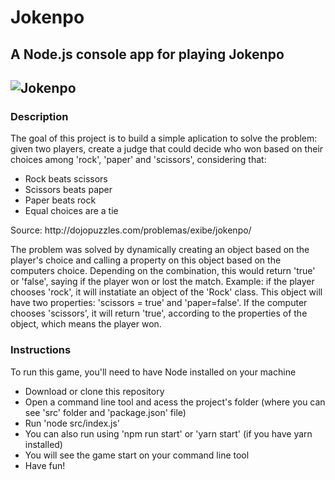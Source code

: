 <h1>Jokenpo</h1>
<h2>A Node.js console app for playing Jokenpo<h2/>
<img src="https://meiobit.com/uploads_legacy/jokenpo.gif" alt="Jokenpo" />

<h3>Description</h3>
<p>The goal of this project is to build a simple aplication to solve the problem: 
given two players, create a judge that could decide who won based on their choices among 'rock', 'paper' and 'scissors', considering that:</p>
<ul>
  <li>Rock beats scissors</li>
  <li>Scissors beats paper</li>
  <li>Paper beats rock</li>
  <li>Equal choices are a tie</li>
</ul>
<p>Source: http://dojopuzzles.com/problemas/exibe/jokenpo/ </p>
<p>The problem was solved by dynamically creating an object based on the player's choice and calling a property on this object based on the computers choice. 
Depending on the combination, this would return 'true' or 'false', saying if the player won or lost the match. 
Example: if the player chooses 'rock', it will instatiate an object of the 'Rock' class. This object will have two properties: 'scissors = true' and 'paper=false'.
If the computer chooses 'scissors', it will return 'true', according to the properties of the object, which means the player won.

<h3>Instructions</h3>
<p>To run this game, you'll need to have Node installed on your machine</p>
<ul>
  <li>Download or clone this repository</li>
  <li>Open a command line tool and acess the project's folder (where you can see 'src' folder and 'package.json' file)</li>
  <li>Run 'node src/index.js'</li>
  <li>You can also run using 'npm run start' or 'yarn start' (if you have yarn installed)</li>
  <li>You will see the game start on your command line tool</li>
  <li>Have fun!</li>
</ul>



